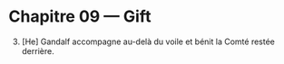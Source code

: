 # Chapitre 09 — Gift

3. [He] Gandalf accompagne au-delà du voile et bénit la Comté restée derrière.
